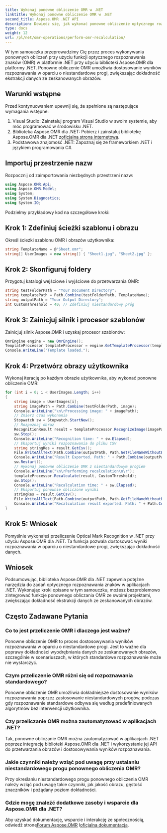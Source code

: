 ```yaml
---
title: Wykonaj ponowne obliczenie OMR w .NET
linktitle: Wykonaj ponowne obliczenie OMR w .NET
second_title: Aspose.OMR .NET API
description: Dowiedz się, jak wykonać ponowne obliczenie optycznego rozpoznawania znaku w .NET przy użyciu Aspose.OMR dla .NET. Zwiększ dokładność danych ze zeskanowanych obrazów!
type: docs
weight: 12
url: /pl/net/omr-operations/perform-omr-recalculation/
---
```

W tym samouczku przeprowadzimy Cię przez proces wykonywania ponownych obliczeń przy użyciu funkcji optycznego rozpoznawania znaków (OMR) w platformie .NET przy użyciu biblioteki Aspose.OMR dla platformy .NET. Ponowne obliczenie OMR umożliwia dostosowanie wyników rozpoznawania w oparciu o niestandardowe progi, zwiększając dokładność ekstrakcji danych ze zeskanowanych obrazów.
## Warunki wstępne
Przed kontynuowaniem upewnij się, że spełnione są następujące wymagania wstępne:
1. Visual Studio: Zainstaluj program Visual Studio w swoim systemie, aby móc programować w środowisku .NET.
2.  Biblioteka Aspose.OMR dla .NET: Pobierz i zainstaluj bibliotekę Aspose.OMR dla .NET z[oficjalna strona internetowa](https://releases.aspose.com/omr/net/).
3. Podstawowa znajomość .NET: Zapoznaj się ze frameworkiem .NET i językiem programowania C#.
## Importuj przestrzenie nazw
Rozpocznij od zaimportowania niezbędnych przestrzeni nazw:
```csharp
using Aspose.OMR.Api;
using Aspose.OMR.Model;
using System;
using System.Diagnostics;
using System.IO;
```
Podzielmy przykładowy kod na szczegółowe kroki:
## Krok 1: Zdefiniuj ścieżki szablonu i obrazu
Określ ścieżki szablonu OMR i obrazów użytkownika:
```csharp
string TemplateName = @"Sheet.omr";
string[] UserImages = new string[] { "Sheet1.jpg", "Sheet2.jpg" };
```
## Krok 2: Skonfiguruj foldery
Przygotuj katalogi wejściowe i wyjściowe do przetwarzania OMR:
```csharp
string testFolderPath = "Your Document Directory";
string templatePath = Path.Combine(testFolderPath, TemplateName);
string outputPath = "Your Output Directory";
int CustomThreshold = 40; // Zdefiniuj niestandardowy próg
```
## Krok 3: Zainicjuj silnik i procesor szablonów
Zainicjuj silnik Aspose.OMR i uzyskaj procesor szablonów:
```csharp
OmrEngine engine = new OmrEngine();
TemplateProcessor templateProcessor = engine.GetTemplateProcessor(templatePath);
Console.WriteLine("Template loaded.");
```
## Krok 4: Przetwórz obrazy użytkownika
Wykonaj iterację po każdym obrazie użytkownika, aby wykonać ponowne obliczenie OMR:
```csharp
for (int i = 0; i < UserImages.Length; i++)
{
    string image = UserImages[i];
    string imagePath = Path.Combine(testFolderPath, image);
    Console.WriteLine("\n\rProcessing image: " + imagePath);
    // Zmierz czas wykonania
    Stopwatch sw = Stopwatch.StartNew();
    // Rozpoznaj obraz
    RecognitionResult result = templateProcessor.RecognizeImage(imagePath);
    sw.Stop();
    Console.WriteLine("Recognition time: " + sw.Elapsed);
    // Eksportuj wyniki rozpoznawania do pliku CSV
    string stringRes = result.GetCsv();
    File.WriteAllText(Path.Combine(outputPath, Path.GetFileNameWithoutExtension(image) + ".csv"), stringRes);
    Console.WriteLine("Result Exported. Path: " + Path.Combine(outputPath, Path.GetFileNameWithoutExtension(image) + ".csv"));
    sw.Restart();
    // Wykonaj ponowne obliczenie OMR z niestandardowym progiem
    Console.WriteLine("\n\rPerforming recalculation\n\r");
    templateProcessor.Recalculate(result, CustomThreshold);
    sw.Stop();
    Console.WriteLine("Recalculation time: " + sw.Elapsed);
    // Eksportuj ponownie obliczone wyniki
    stringRes = result.GetCsv();
    File.WriteAllText(Path.Combine(outputPath, Path.GetFileNameWithoutExtension(image) + "_Recalculated.csv"), stringRes);
    Console.WriteLine("Recalculation result exported. Path: " + Path.Combine(outputPath, Path.GetFileNameWithoutExtension(image) + "_Recalculated.csv"));
}
```
## Krok 5: Wniosek
Pomyślnie wykonałeś przeliczenie Optical Mark Recognition w .NET przy użyciu Aspose.OMR dla .NET. Ta funkcja pozwala dostosować wyniki rozpoznawania w oparciu o niestandardowe progi, zwiększając dokładność danych.
## Wniosek
Podsumowując, biblioteka Aspose.OMR dla .NET zapewnia potężne narzędzia do zadań optycznego rozpoznawania znaków w aplikacjach .NET. Wykonując kroki opisane w tym samouczku, możesz bezproblemowo zintegrować funkcje ponownego obliczania OMR ze swoimi projektami, zwiększając dokładność ekstrakcji danych ze zeskanowanych obrazów.
## Często Zadawane Pytania
### Co to jest przeliczenie OMR i dlaczego jest ważne?
Ponowne obliczenie OMR to proces dostosowywania wyników rozpoznawania w oparciu o niestandardowe progi. Jest to ważne dla poprawy dokładności wyodrębniania danych ze zeskanowanych obrazów, szczególnie w scenariuszach, w których standardowe rozpoznawanie może nie wystarczyć.
### Czym przeliczenie OMR różni się od rozpoznawania standardowego?
Ponowne obliczenie OMR umożliwia dokładniejsze dostosowanie wyników rozpoznawania poprzez zastosowanie niestandardowych progów, podczas gdy rozpoznawanie standardowe odbywa się według predefiniowanych algorytmów bez interwencji użytkownika.
### Czy przeliczanie OMR można zautomatyzować w aplikacjach .NET?
Tak, ponowne obliczanie OMR można zautomatyzować w aplikacjach .NET poprzez integrację biblioteki Aspose.OMR dla .NET i wykorzystanie jej API do przetwarzania obrazów i dostosowywania wyników rozpoznawania.
### Jakie czynniki należy wziąć pod uwagę przy ustalaniu niestandardowego progu ponownego obliczenia OMR?
Przy określaniu niestandardowego progu ponownego obliczenia OMR należy wziąć pod uwagę takie czynniki, jak jakość obrazu, gęstość znaczników i pożądany poziom dokładności.
### Gdzie mogę znaleźć dodatkowe zasoby i wsparcie dla Aspose.OMR dla .NET?
 Aby uzyskać dokumentację, wsparcie i interakcję ze społecznością, odwiedź stronę[Forum Aspose.OMR](https://forum.aspose.com/c/omr/38) I[oficjalna dokumentacja](https://reference.aspose.com/omr/net/).